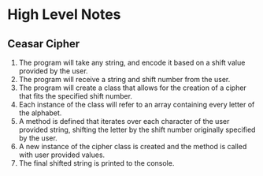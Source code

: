 # High Level Notes
## Ceasar Cipher


1. The program will take any string, and encode it based on a shift value provided by the user.
1. The program will receive a string and shift number from the user.
1. The program will create a class that allows for the creation of a cipher that fits the specified shift number.
1. Each instance of the class will refer to an array containing every letter of the alphabet.
1. A method is defined that iterates over each character of the user provided string, shifting the letter by the shift number originally specified by the user.
1. A new instance of the cipher class is created and the method is called with user provided values.
1. The final shifted string is printed to the console.
